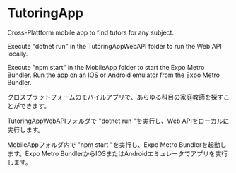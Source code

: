 # TutoringApp
Cross-Plattform mobile app to find tutors for any subject.

Execute "dotnet run" in the TutoringAppWebAPI folder to run the Web API locally.

Execute "npm start" in the MobileApp folder to start the Expo Metro Bundler. Run the app on an IOS or Android emulator from the Expo Metro Bundler.




クロスプラットフォームのモバイルアプリで、あらゆる科目の家庭教師を探すことができます。

TutoringAppWebAPIフォルダで "dotnet run "を実行し、Web APIをローカルに実行します。

MobileAppフォルダ内で "npm start "を実行し、Expo Metro Bundlerを起動します。Expo Metro BundlerからIOSまたはAndroidエミュレータでアプリを実行します。
